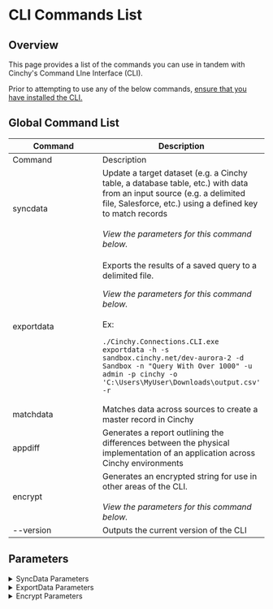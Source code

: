 # CLI Commands List

## Overview

This page provides a list of the commands you can use in tandem with Cinchy's Command LIne Interface (CLI).

Prior to attempting to use any of the below commands, [ensure that you have installed the CLI.](installation-and-maintenance/installing-the-cli-and-the-maintenance-cli.md)

## Global Command List

<table data-header-hidden><thead><tr><th width="362">Command</th><th>Description</th></tr></thead><tbody><tr><td>Command</td><td>Description</td></tr><tr><td>syncdata</td><td>Update a target dataset (e.g. a Cinchy table, a database table, etc.) with data from an input source (e.g. a delimited file, Salesforce, etc.) using a defined key to match records<br><br><em>View the parameters for this command below.</em></td></tr><tr><td>exportdata</td><td><p>Exports the results of a saved query to a delimited file.</p><p></p><p><em>View the parameters for this command below.</em><br><br>Ex:</p><pre><code>./Cinchy.Connections.CLI.exe exportdata -h -s sandbox.cinchy.net/dev-aurora-2 -d Sandbox -n "Query With Over 1000" -u admin -p cinchy -o 'C:\Users\MyUser\Downloads\output.csv' -r
</code></pre></td></tr><tr><td>matchdata</td><td>Matches data across sources to create a master record in Cinchy</td></tr><tr><td>appdiff</td><td>Generates a report outlining the differences between the physical implementation of an application across Cinchy environments</td></tr><tr><td>encrypt</td><td>Generates an encrypted string for use in other areas of the CLI.<br><br><em>View the parameters for this command below.</em></td></tr><tr><td>--version</td><td>Outputs the current version of the CLI</td></tr></tbody></table>

## Parameters

<details>

<summary>SyncData Parameters</summary>

* **-h, -https:** Flag indicating connections to Cinchy should be over https.
* **-s, --server:** <mark style="color:orange;">**Required**</mark><mark style="color:orange;">.</mark> The full path to the Cinchy server without the protocol (e.g. cinchy.co/Cinchy).
* **-u, --userid: **<mark style="color:orange;">**Required**</mark><mark style="color:orange;">.</mark> The user id to login to Cinchy.
* **-p, --password:** <mark style="color:orange;">**Required**</mark><mark style="color:orange;">.</mark> The password of the specified user. This can be optionally encrypted using the CLI's encrypt command.
* **-f, --feed: **<mark style="color:orange;">**Required**</mark><mark style="color:orange;">.</mark> The name of the feed configuration as defined in Cinchy.
* **-d, --tempdirectory:** <mark style="color:red;">**Only applies to Cinchy v4.**</mark>\
  **Required**. The path to a directory that the CLI can use for storing temporary files to support the sync (e.g. error files).
* **-b, --batchsize:** (Default: 5000) The number of rows to sync per batch (within a partition) when executing inserts/updates.
* **-z, --retrievalbatchsize:** (Default: 5000) The max number of rows to retrieve in a single batch from Cinchy when downloading data.
* **-v, --param-values:** Job parameter values defined as one or more name value pairs delimited by a colon (i.e. -v name1:value1 name2:value2).
* **--file:** Works exactly as -v but it is for parameters that are files.
* **--help:** Displays the help screen with the options.
* **-w, --writetofile**: Write the data from Cinchy to disk, required for large data sets exceeding 2GB.

</details>

<details>

<summary>ExportData Parameters</summary>

* **-h, -https:** Flag indicating connections to Cinchy should be over https.
* **-s, --server:** <mark style="color:orange;">**Required**</mark><mark style="color:orange;">.</mark> The full path to the Cinchy server without the protocol (e.g. cinchy.co/Cinchy).
* **-u, --userid: **<mark style="color:orange;">**Required**</mark><mark style="color:orange;">.</mark> The user id to login to Cinchy.
* **-p, --password:** <mark style="color:orange;">**Required**</mark><mark style="color:orange;">.</mark> The password of the specified user. This can be optionally encrypted using the CLI's encrypt command.
* **-d, --domain: **<mark style="color:orange;">**Required.**</mark> The domain where your saved query resides.
* **-n, --name: Required.** The name of your saved query.
* **-o, --outputpath. **<mark style="color:orange;">**Required.**</mark> The full path for the target output file.
* **-l, --delimiter.** The delimiter to used in the output. This can be either COMMA, PIPE, or TAB. This defaults to COMMA  if you do not set the parameter.
* **-i, --includeheaders.** A flag to include headers in the output file.
* **-e, --encoding.** The encoding to use for the output file, either ASCII, UTF8, or UTF16. This defaults to UTF16 if you do not set the parameter.
* **-t, --commandtimeout.** The wait time in seconds before terminating the query execution. This defaults to 30 seconds if you do not set the parameter.
* **-g, --progressbatchsize.** When downloading data, this is the number of MB after which progress should be logged. Setting this to 0 prevents any progress messages to the console. This defaults to 10 if you do not set the parameter.
* **-r, --overwriteoutput.** A flag indicating whether to overwrite the output file contents if it already exists.
* **-q, --donotescape.** Setting this flag prevents text values from being escaped using quotes. This should only be used if you are certain the delimiter will not appear in your data, otherwise output may be invalid.
* **-v, --param-values.** Query parameter values defined as one or more name value pairs delimited by a colon (i.e. -v name1:value1 name2:value2)
* **-a, --tls.** The TLS protocol version.

</details>

<details>

<summary>Encrypt Parameters</summary>

* **-h, -https:** Flag indicating connections to Cinchy should be over https.
* **-s, --server:** <mark style="color:orange;">**Required**</mark><mark style="color:orange;">.</mark> The full path to the Cinchy server without the protocol (e.g. cinchy.co/Cinchy).
* **-u, --userid: **<mark style="color:orange;">**Required**</mark><mark style="color:orange;">.</mark> The user id to login to Cinchy.
* **-p, --password:** <mark style="color:orange;">**Required**</mark><mark style="color:orange;">.</mark> The password of the specified user. This can be optionally encrypted using the CLI's encrypt command.
* **-t, --text. **<mark style="color:orange;">**Required.**</mark> The full text that you want to encrypt.
* **-a, --tls.** The TLS protocol version.

</details>
